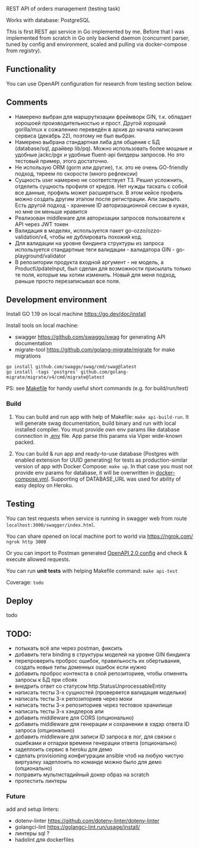 REST API of orders management (testing task)

Works with database: PostgreSQL

This is first REST api service in Go implemented by me.
Before that I was implemented from scratch in Go only backend daemon (concurrent parser, tuned by config and environment, 
scaled and pulling via docker-compose from registry).

## Functionality

You can use OpenAPI configuration for research from testing section below.

## Comments

* Намерено выбран для маршрутизации фреймворк GIN, т.к. обладает хорошоей производительностью и прост.
Другой хороший gorilla/mux к сожалению переведён в архив до начала написания сервиса (декабрь 22), поэтому не был выбран.
* Намерено выбрана стандартная либа для общения с БД (database/sql, драйвер lib/pq). 
Можно использовать более мощные и удобные jackc/pgx и удобные fluent-api билдеры запросов.
Но это тестовый пример, этого достаточно.
* Не использую ORM (gorm или другие), т.к. это не очень GO-friendly подход, тяреем по скорости (много рефлексии)
* Сущность user намерено не соответствует ТЗ. Решил усложнить, отделить сущность профиля от кредов. 
Нет нужды таскать с собой все данные, профиль может расширяться. В этом кейсе профиль можно создать другим этапом после регистрации.
Апи закрыто. Есть другой подход - хранение ID авторизационной сессии в куках, но мне он меньше нравится
* Реализован middleware для авторизации запросов пользователя к API через JWT токен
* Валидация в моделях, используется пакет go-ozzo/ozzo-validation/v4, чтобы не дублировать похожий код.
* Для валидации на уровне биндинга структуры из запроса используется стандартные теги валидации - валидатора GIN - go-playground/validator
* В репозитории продукта входной аргумент - не модель, а ProductUpdateInput, был сделан для возможности присылать только те поля,
которые мы хотим изменить. Новый для меня подход, раньше просто перезаписывал все поля.

## Development environment

Install GO 1.19 on local machine https://go.dev/doc/install

Install tools on local machine:
* swagger https://github.com/swaggo/swag for generating API documentation
* migrate-tool  https://github.com/golang-migrate/migrate for make migrations
```
go install github.com/swaggo/swag/cmd/swag@latest
go install -tags 'postgres' github.com/golang-migrate/migrate/v4/cmd/migrate@latest
```

PS: see [Makefile](./Makefile) for handy useful short commands (e.g. for build/run/test)

### Build

1. You can build and run app with help of Makefile: `make api-build-run`. 
It will generate swag documentation, build binary and run with local installed compiler. 
You must provide own env params like database connection in [.env](./.env) file. 
App parse this params via Viper wide-known packed.

2. You can build & run app and ready-to-use database (Postgres with enabled extension for UUID generating)
for tests as production-similar version of app with Docker Compose: `make up`. 
In that case you must not provide env params for database, it will be overwritten in [docker-compose.yml](./docker-compose.yml).
Supporting of DATABASE_URL was used for ability of easy deploy on Heroku. 

## Testing

You can test requests when service is running in swagger web from route `localhost:3000/swagger/index.html`.

You can share opened on local machine port to world via https://ngrok.com/ `ngrok http 3000`

Or you can import to Postman generated [OpenAPI 2.0 config](./docs/swagger.json) and check & execute allowed requests. 


You can run **unit tests** with helping Makefile command: `make api-test`

Coverage: `todo`

## Deploy

todo

## TODO:
- потыкать всё апи через postman, фиксить
- добавить теги binding в структуры моделей на уровне GIN биндинга
- перепроверить проброс ошибок, правильность их обертывания, создать новые типы доменных ошибок если нужно
- добавить проброс контекста в слой репозиториев, чтобы отменять запросы к БД при сбоях
- внедрить ответ со статусом http.StatusUnprocessableEntity
- написать тесты 3-х сущностей (проверяется валидация модельки)
- написать тесты 3-х репозиториев через моки
- написать тесты 3-х репозиториев через тестовое хранилище
- написать тесты 3-х хэндлеров апи 
- добавить middleware для CORS (опционально)
- добавить middleware для генерации и сохранении в хэдэр ответа ID запроса (опционально)
- добавить middleware для записи ID запроса в лог, для связки с ошибками и отладки времени генерации ответа (опционально)
- задеплоить сервис в heroku для демо
- сделать provisioning конфигурации ansible чтоб на любую чистую виртуалку задеплоить по команде можно было для демо (опционально)
- поправить мультистадийный докер образ на scratch
- протестить линтеры

### Future 
add and setup linters:
* dotenv-linter https://github.com/dotenv-linter/dotenv-linter
* golangci-lint https://golangci-lint.run/usage/install/
* линтеры sql ?
* hadolint для dockerfiles
